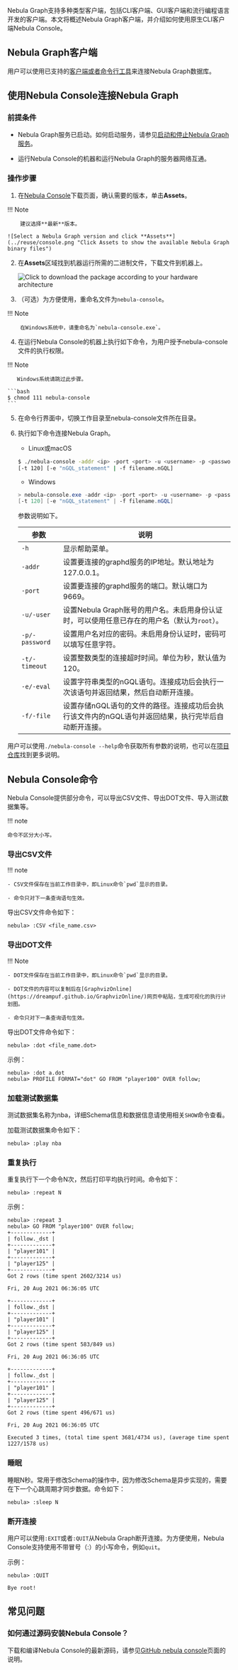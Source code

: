 Nebula Graph支持多种类型客户端，包括CLI客户端、GUI客户端和流行编程语言开发的客户端。本文将概述Nebula Graph客户端，并介绍如何使用原生CLI客户端Nebula Console。

## Nebula Graph客户端

用户可以使用已支持的[客户端或者命令行工具](../20.appendix/6.eco-tool-version.md)来连接Nebula Graph数据库。

<!-- TODO 云服务未能和 v{{ nebula.release }} 一起发布.
如果还没有Nebula Graph数据库，建议尝试云服务[Nebula Graph Cloud Service](https://cloud.nebula-graph.com.cn/)。Nebula Graph Cloud Service支持按需部署和快速搭建，并且使用Nebula Graph Studio作为默认客户端。
-->

## 使用Nebula Console连接Nebula Graph

### 前提条件

- Nebula Graph服务已启动。如何启动服务，请参见[启动和停止Nebula Graph服务](../2.quick-start/5.start-stop-service.md)。

- 运行Nebula Console的机器和运行Nebula Graph的服务器网络互通。

### 操作步骤

1. 在[Nebula Console](https://github.com/vesoft-inc/nebula-console/releases "the nebula-console Releases page")下载页面，确认需要的版本，单击**Assets**。

  !!! Note
    
        建议选择**最新**版本。

    ![Select a Nebula Graph version and click **Assets**](../reuse/console.png "Click Assets to show the available Nebula Graph binary files")

2. 在**Assets**区域找到机器运行所需的二进制文件，下载文件到机器上。

    ![Click to download the package according to your hardware architecture](../reuse/assets.png "Click the package name to download it")

3. （可选）为方便使用，重命名文件为`nebula-console`。

  !!! Note

        在Windows系统中，请重命名为`nebula-console.exe`。

4. 在运行Nebula Console的机器上执行如下命令，为用户授予nebula-console文件的执行权限。

  !!! Note
    
       Windows系统请跳过此步骤。

    ```bash
    $ chmod 111 nebula-console
    ```

5. 在命令行界面中，切换工作目录至nebula-console文件所在目录。

6. 执行如下命令连接Nebula Graph。

    - Linux或macOS

    ```bash
    $ ./nebula-console -addr <ip> -port <port> -u <username> -p <password>
    [-t 120] [-e "nGQL_statement" | -f filename.nGQL]
    ```

    - Windows

    ```powershell
    > nebula-console.exe -addr <ip> -port <port> -u <username> -p <password>
    [-t 120] [-e "nGQL_statement" | -f filename.nGQL]
    ```

    参数说明如下。

    | 参数 | 说明 |
    | - | - |
    | `-h` | 显示帮助菜单。 |
    | `-addr` | 设置要连接的graphd服务的IP地址。默认地址为127.0.0.1。|
    | `-port` | 设置要连接的graphd服务的端口。默认端口为9669。|
    | `-u/-user` | 设置Nebula Graph账号的用户名。未启用身份认证时，可以使用任意已存在的用户名（默认为`root`）。 |
    | `-p/-password` | 设置用户名对应的密码。未启用身份认证时，密码可以填写任意字符。 |
    | `-t/-timeout`  | 设置整数类型的连接超时时间。单位为秒，默认值为120。 |
    | `-e/-eval` | 设置字符串类型的nGQL语句。连接成功后会执行一次该语句并返回结果，然后自动断开连接。 |
    | `-f/-file` | 设置存储nGQL语句的文件的路径。连接成功后会执行该文件内的nGQL语句并返回结果，执行完毕后自动断开连接。 |

用户可以使用`./nebula-console --help`命令获取所有参数的说明，也可以在[项目仓库](https://github.com/vesoft-inc/nebula-console/tree/v2.0.0-ga)找到更多说明。

## Nebula Console命令

Nebula Console提供部分命令，可以导出CSV文件、导出DOT文件、导入测试数据集等。

!!! note

    命令不区分大小写。

### 导出CSV文件

!!! note

    - CSV文件保存在当前工作目录中，即Linux命令`pwd`显示的目录。

    - 命令只对下一条查询语句生效。

导出CSV文件命令如下：

```ngql
nebula> :CSV <file_name.csv>
```

### 导出DOT文件

!!! Note

    - DOT文件保存在当前工作目录中，即Linux命令`pwd`显示的目录。

    - DOT文件的内容可以复制后在[GraphvizOnline](https://dreampuf.github.io/GraphvizOnline/)网页中粘贴，生成可视化的执行计划图。

    - 命令只对下一条查询语句生效。

导出DOT文件命令如下：

```ngql
nebula> :dot <file_name.dot>
```

示例：

```ngql
nebula> :dot a.dot
nebula> PROFILE FORMAT="dot" GO FROM "player100" OVER follow;
```

### 加载测试数据集

测试数据集名称为nba，详细Schema信息和数据信息请使用相关`SHOW`命令查看。

加载测试数据集命令如下：

```ngql
nebula> :play nba
```

### 重复执行

重复执行下一个命令N次，然后打印平均执行时间。命令如下：

```ngql
nebula> :repeat N
```

示例：

```ngql
nebula> :repeat 3
nebula> GO FROM "player100" OVER follow;
+-------------+
| follow._dst |
+-------------+
| "player101" |
+-------------+
| "player125" |
+-------------+
Got 2 rows (time spent 2602/3214 us)

Fri, 20 Aug 2021 06:36:05 UTC

+-------------+
| follow._dst |
+-------------+
| "player101" |
+-------------+
| "player125" |
+-------------+
Got 2 rows (time spent 583/849 us)

Fri, 20 Aug 2021 06:36:05 UTC

+-------------+
| follow._dst |
+-------------+
| "player101" |
+-------------+
| "player125" |
+-------------+
Got 2 rows (time spent 496/671 us)

Fri, 20 Aug 2021 06:36:05 UTC

Executed 3 times, (total time spent 3681/4734 us), (average time spent 1227/1578 us)
```

### 睡眠

睡眠N秒。常用于修改Schema的操作中，因为修改Schema是异步实现的，需要在下一个心跳周期才同步数据。命令如下：

```ngql
nebula> :sleep N
```

### 断开连接

用户可以使用`:EXIT`或者`:QUIT`从Nebula Graph断开连接。为方便使用，Nebula Console支持使用不带冒号（:）的小写命令，例如`quit`。

示例：

```ngql
nebula> :QUIT

Bye root!
```

## 常见问题

### 如何通过源码安装Nebula Console？

下载和编译Nebula Console的最新源码，请参见[GitHub nebula console](https://github.com/vesoft-inc/nebula-console#build-nebula-graph-console)页面的说明。
